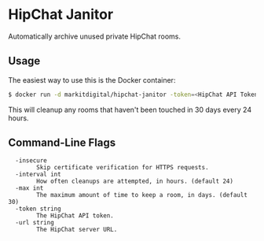 # HipChat Janitor

Automatically archive unused private HipChat rooms.

## Usage

The easiest way to use this is the Docker container:

```bash
$ docker run -d markitdigital/hipchat-janitor -token=<HipChat API Token> -url=<HipChat server URL>
```

This will cleanup any rooms that haven't been touched in 30 days every 24 hours.

## Command-Line Flags

```
  -insecure
        Skip certificate verification for HTTPS requests.
  -interval int
        How often cleanups are attempted, in hours. (default 24)
  -max int
        The maximum amount of time to keep a room, in days. (default 30)
  -token string
        The HipChat API token.
  -url string
        The HipChat server URL.
```
